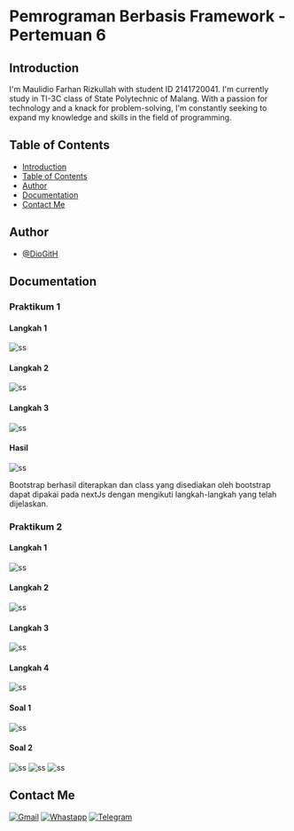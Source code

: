 # Pemrograman Berbasis Framework - Pertemuan 6

## Introduction

I'm Maulidio Farhan Rizkullah with student ID 2141720041. I'm currently study in TI-3C class of State Polytechnic of Malang. With a passion for technology and a knack for problem-solving, I'm constantly seeking to expand my knowledge and skills in the field of programming.

## Table of Contents

- [Introduction](#introduction)
- [Table of Contents](#table-of-contents)
- [Author](#author)
- [Documentation](#documentation)
- [Contact Me](#contact-me)

## Author

- [@DioGitH](https://www.github.com/DioGitH)

## Documentation

### Praktikum 1

#### Langkah 1
![ss](docs/img/p1ss1.png)

#### Langkah 2
![ss](docs/img/p1ss2.png)

#### Langkah 3
![ss](docs/img/p1ss3.png)

#### Hasil
![ss](docs/img/p1hasil.png)

Bootstrap berhasil diterapkan dan class yang disediakan oleh bootstrap dapat dipakai pada nextJs dengan mengikuti langkah-langkah yang telah dijelaskan.

### Praktikum 2

#### Langkah 1
![ss](docs/img/p2ss1.png)

#### Langkah 2
![ss](docs/img/p2ss2.png)

#### Langkah 3
![ss](docs/img/p2ss3.png)

#### Langkah 4
![ss](docs/img/p2ss4.png)

#### Soal 1
![ss](docs/img/p2hasil.gif)

#### Soal 2
![ss](docs/img/p2s2err1.png)
![ss](docs/img/p2s2err2.png)
![ss](docs/img/p2s2err3.png)


## Contact Me

[![Gmail](https://img.shields.io/badge/Gmail-D14836?style=for-the-badge&logo=gmail&logoColor=white)](https://mail.google.com/mail/u/0/?view=cm&tf=1&fs=1&to=maulidiobisnis16@gmail.com)
[![Whastapp](https://img.shields.io/badge/WhatsApp-25D366?style=for-the-badge&logo=whatsapp&logoColor=white)](https://api.whatsapp.com/send/?phone=6285289589391&text&type=phone_number&app_absent=0)
[![Telegram](https://img.shields.io/badge/Telegram-2CA5E0?style=for-the-badge&logo=telegram&logoColor=white)](https://t.me/Maulidio16)





